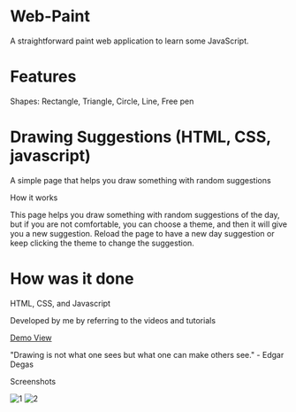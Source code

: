 # Web-Paint
A straightforward paint web application to learn some JavaScript.

# Features
Shapes: Rectangle, Triangle, Circle, Line, Free pen

# Drawing Suggestions (HTML, CSS, javascript)
A simple page that helps you draw something with random suggestions

How it works

This page helps you draw something with random suggestions of the day, but if you are not comfortable, you can choose a theme, and then it will give you a new suggestion. Reload the page to have a new day suggestion or keep clicking the theme to change the suggestion.

# How was it done

HTML, CSS, and Javascript

Developed by me by referring to the videos and tutorials


[Demo View](https://dilshaudayanp.github.io/FS-02/JS/Test/Drawing%20App%20JavaScript/index.html)

"Drawing is not what one sees but what one can make others see." - Edgar Degas

Screenshots

![1](https://github.com/DilshaUdayanP/FS-02/assets/123611187/4e9028f5-2a1d-4f1c-a344-1b1d85bd9614)
![2](https://github.com/DilshaUdayanP/FS-02/assets/123611187/0b930864-640e-414d-985c-a17412396655)

